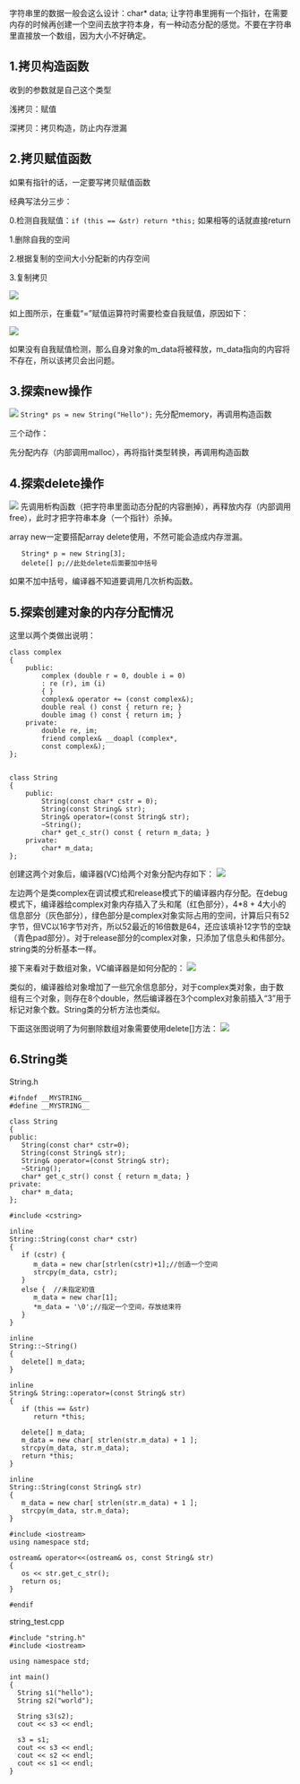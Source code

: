 字符串里的数据一般会这么设计：char* data; 让字符串里拥有一个指针，在需要内存的时候再创建一个空间去放字符本身，有一种动态分配的感觉。不要在字符串里直接放一个数组，因为大小不好确定。
## 1.拷贝构造函数 ##
收到的参数就是自己这个类型

浅拷贝：赋值

深拷贝：拷贝构造，防止内存泄漏

## 2.拷贝赋值函数 ##
如果有指针的话，一定要写拷贝赋值函数

经典写法分三步：

0.检测自我赋值：```if (this == &str) return *this;``` 如果相等的话就直接return

1.删除自我的空间

2.根据复制的空间大小分配新的内存空间

3.复制拷贝

![](https://i.imgur.com/B6W7jnL.png)

如上图所示，在重载“=”赋值运算符时需要检查自我赋值，原因如下：

![](https://i.imgur.com/ymJ6YD2.png)

如果没有自我赋值检测，那么自身对象的m_data将被释放，m_data指向的内容将不存在，所以该拷贝会出问题。


## 3.探索new操作 ##
![](https://i.imgur.com/CoqboeP.png)
```String* ps = new String("Hello");```
先分配memory，再调用构造函数

三个动作：

先分配内存（内部调用malloc），再将指针类型转换，再调用构造函数

## 4.探索delete操作 ##
![](https://i.imgur.com/LF05Wt3.png)
先调用析构函数（把字符串里面动态分配的内容删掉），再释放内存（内部调用free），此时才把字符串本身（一个指针）杀掉。

array new一定要搭配array delete使用，不然可能会造成内存泄漏。
```
   String* p = new String[3];
   delete[] p;//此处delete后面要加中括号
```
如果不加中括号，编译器不知道要调用几次析构函数。

## 5.探索创建对象的内存分配情况 ##
这里以两个类做出说明：

	class complex
	{
		public:
			complex (double r = 0, double i = 0)
			: re (r), im (i)
			{ }
			complex& operator += (const complex&);
			double real () const { return re; }
			double imag () const { return im; }
		private:
			double re, im;
			friend complex& __doapl (complex*,
			const complex&);
	};


	class String
	{
		public:
			String(const char* cstr = 0);
			String(const String& str);
			String& operator=(const String& str);
			~String();
			char* get_c_str() const { return m_data; }
		private:
			char* m_data;
	};

创建这两个对象后，编译器(VC)给两个对象分配内存如下：
![](https://i.imgur.com/1Ud7vVP.png)

左边两个是类complex在调试模式和release模式下的编译器内存分配。在debug模式下，编译器给complex对象内存插入了头和尾（红色部分），4*8 + 4大小的信息部分（灰色部分），绿色部分是complex对象实际占用的空间，计算后只有52字节，但VC以16字节对齐，所以52最近的16倍数是64，还应该填补12字节的空缺（青色pad部分）。对于release部分的complex对象，只添加了信息头和伟部分。string类的分析基本一样。

接下来看对于数组对象，VC编译器是如何分配的：
![](https://i.imgur.com/G4eXrRE.png)

类似的，编译器给对象增加了一些冗余信息部分，对于complex类对象，由于数组有三个对象，则存在8个double，然后编译器在3个complex对象前插入“3”用于标记对象个数。String类的分析方法也类似。

下面这张图说明了为何删除数组对象需要使用delete[]方法：
![](https://i.imgur.com/vNvDftQ.png)


## 6.String类

String.h

	#ifndef __MYSTRING__
	#define __MYSTRING__
	
	class String
	{
	public:                                 
	   String(const char* cstr=0);                     
	   String(const String& str);                    
	   String& operator=(const String& str);         
	   ~String();                                    
	   char* get_c_str() const { return m_data; }
	private:
	   char* m_data;
	};
	
	#include <cstring>
	
	inline
	String::String(const char* cstr)
	{
	   if (cstr) {
	      m_data = new char[strlen(cstr)+1];//创造一个空间
	      strcpy(m_data, cstr);
	   }
	   else {  //未指定初值 
	      m_data = new char[1];
	      *m_data = '\0';//指定一个空间，存放结束符
	   }
	}
	
	inline
	String::~String()
	{
	   delete[] m_data;
	}
	
	inline
	String& String::operator=(const String& str)
	{
	   if (this == &str)
	      return *this;
	
	   delete[] m_data;
	   m_data = new char[ strlen(str.m_data) + 1 ];
	   strcpy(m_data, str.m_data);
	   return *this;
	}
	
	inline
	String::String(const String& str)
	{
	   m_data = new char[ strlen(str.m_data) + 1 ];
	   strcpy(m_data, str.m_data);
	}
	
	#include <iostream>
	using namespace std;
	
	ostream& operator<<(ostream& os, const String& str)
	{
	   os << str.get_c_str();
	   return os;
	}
	
	#endif

string_test.cpp

	#include "string.h"
	#include <iostream>
	
	using namespace std;
	
	int main()
	{
	  String s1("hello"); 
	  String s2("world");
	    
	  String s3(s2);
	  cout << s3 << endl;
	  
	  s3 = s1;
	  cout << s3 << endl;     
	  cout << s2 << endl;  
	  cout << s1 << endl;      
	}
